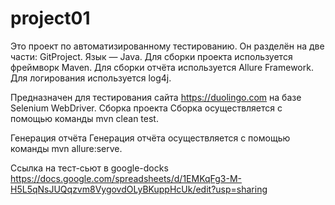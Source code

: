 # project01
Это проект по автоматизированному тестированию. Он разделён на две части: GitProject. Язык — Java. Для сборки проекта используется фреймворк Maven. Для сборки отчёта используется Allure Framework. Для логирования используется log4j.

Предназначен для тестирования сайта https://duolingo.com на базе Selenium WebDriver. 
Сборка проекта
Сборка осуществляется с помощью команды mvn clean test.

Генерация отчёта
Генерация отчёта осуществляется с помощью команды mvn allure:serve.



Ссылка на тест-сьют в google-docks
https://docs.google.com/spreadsheets/d/1EMKqFg3-M-H5L5qNsJUQqzvm8VygovdOLyBKuppHcUk/edit?usp=sharing
